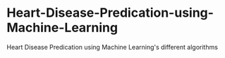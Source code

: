 # Heart-Disease-Predication-using-Machine-Learning
Heart Disease Predication using Machine Learning's different algorithms
